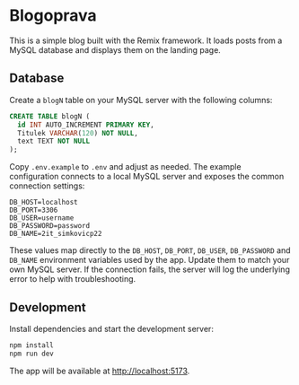 # Blogoprava

This is a simple blog built with the Remix framework. It loads posts from a MySQL database and displays them on the landing page.

## Database

Create a `blogN` table on your MySQL server with the following columns:

```sql
CREATE TABLE blogN (
  id INT AUTO_INCREMENT PRIMARY KEY,
  Titulek VARCHAR(120) NOT NULL,
  text TEXT NOT NULL
);
```

Copy `.env.example` to `.env` and adjust as needed. The example configuration connects to a local MySQL server and exposes the common connection settings:

```
DB_HOST=localhost
DB_PORT=3306
DB_USER=username
DB_PASSWORD=password
DB_NAME=2it_simkovicp22
```

These values map directly to the `DB_HOST`, `DB_PORT`, `DB_USER`, `DB_PASSWORD` and `DB_NAME` environment variables used by the app. Update them to match your own MySQL server. If the connection fails, the server will log the underlying error to help with troubleshooting.

## Development

Install dependencies and start the development server:

```sh
npm install
npm run dev
```

The app will be available at [http://localhost:5173](http://localhost:5173).
